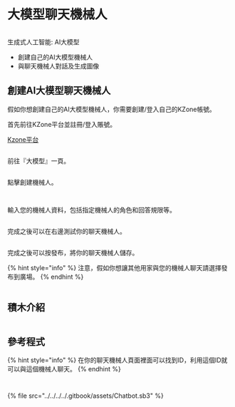 # 大模型聊天機械人

<figure><img src="../../../../.gitbook/assets/image (18).png" alt=""><figcaption></figcaption></figure>

生成式人工智能: AI大模型

* 創建自己的AI大模型機械人
* 與聊天機械人對話及生成圖像

## 創建AI大模型聊天機械人

假如你想創建自己的AI大模型機械人，你需要創建/登入自己的KZone帳號。

首先前往KZone平台並註冊/登入賬號。

[Kzone平台](https://kai.kittenbot.cn/)

<figure><img src="../../../../.gitbook/assets/image (11) (1).png" alt=""><figcaption></figcaption></figure>

前往『大模型』一頁。

<figure><img src="../../../../.gitbook/assets/image (12) (1).png" alt=""><figcaption></figcaption></figure>

點擊創建機械人。

<figure><img src="../../../../.gitbook/assets/image (13).png" alt=""><figcaption></figcaption></figure>

<figure><img src="../../../../.gitbook/assets/image (14).png" alt=""><figcaption></figcaption></figure>

輸入您的機械人資料，包括指定機械人的角色和回答規限等。

<figure><img src="../../../../.gitbook/assets/image (15).png" alt=""><figcaption></figcaption></figure>

完成之後可以在右邊測試你的聊天機械人。

<figure><img src="../../../../.gitbook/assets/image (16).png" alt=""><figcaption></figcaption></figure>

完成之後可以按發布，將你的聊天機械人儲存。

{% hint style="info" %}
注意，假如你想讓其他用家與您的機械人聊天請選擇發布到廣場。
{% endhint %}

<figure><img src="../../../../.gitbook/assets/image (22).png" alt=""><figcaption></figcaption></figure>

## 積木介紹

<figure><img src="../../../../.gitbook/assets/image (19).png" alt=""><figcaption></figcaption></figure>

## 參考程式

{% hint style="info" %}
在你的聊天機械人頁面裡面可以找到ID，利用這個ID就可以與這個機械人聊天。
{% endhint %}

<figure><img src="../../../../.gitbook/assets/image (21).png" alt=""><figcaption></figcaption></figure>

<figure><img src="../../../../.gitbook/assets/image (23).png" alt=""><figcaption></figcaption></figure>

{% file src="../../../../.gitbook/assets/Chatbot.sb3" %}
